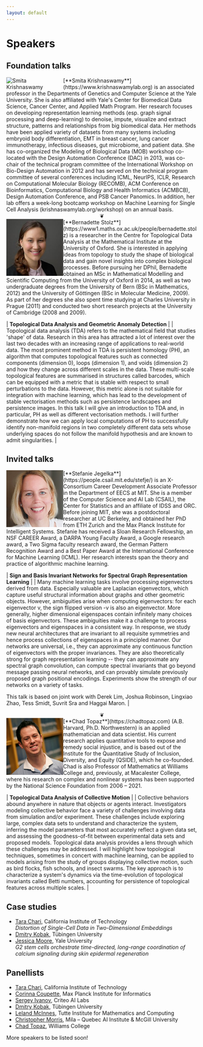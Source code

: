 ```yaml
---
layout: default
---
```


# Speakers

## Foundation talks

<div class='orgWrapper'>
<img align="left" src="https://tda-in-ml.github.io/assets/images/sk.jpg" alt="Smita Krishnaswamy" width="150">
<div class='bioWrapper'>
[**Smita Krishnaswamy**](https://www.krishnaswamylab.org) is an associated professor in the Departments of Genetics and Computer Science at the Yale University. She is also affiliated with Yale's Center for Biomedical Data Science, Cancer Center, and Applied Math Program. Her research focuses on developing representation learning methods (esp. graph signal processing and deep-learning) to denoise, impute, visualize and extract structure, patterns and relationships from big biomedical data. Her methods have been applied variety of datasets from many systems including embryoid body differentiation, EMT in breast cancer, lung cancer immunotherapy, infectious diseases, gut microbiome, and patient data. She has co-organized the Modeling of Biological Data (MOB) workshop co-located with the Design Automation Conference (DAC) in 2013, was co-chair of the technical program committee of the International Workshop on Bio-Design Automation in 2012 and has served on the technical program committee of several conferences including ICML, NeurIPS, ICLR,  Research on Computational Molecular Biology (RECOMB), ACM Conference on Bioinformatics, Computational Biology  and Health Informatics (ACMBCB), Design Automation Conference, and PSB Cancer Panomics. In addition, her lab offers a week-long bootcamp workshop on Machine Learning for Single Cell Analysis (krishnaswamylab.org/workshop) on an annual basis.
</div>
</div>

<div style="text-align:center">
&#10086;
</div>

<div class='orgWrapper'>
<img align="left" src="/assets/images/bs.jpg" alt="Bernadette Stolz" width="150">
<div class='bioWrapper'>
[**Bernadette Stolz**](https://www1.maths.ox.ac.uk/people/bernadette.stolz) is a researcher in the Centre for Topological Data Analysis at the Mathematical Institute at the University of Oxford. She is interested in applying ideas from topology to study the shape of biological data and gain novel insights into complex biological processes. Before pursuing her DPhil, Bernadette obtained an MSc in Mathematical Modelling and Scientific Computing from the University of Oxford in 2014, as well as two undergraduate degrees from the University of Bern (BSc in Mathematics, 2012) and the University of Göttingen (BSc in Molecular Medicine, 2009). As part of her degrees she also spent time studying at Charles University in Prague (2011) and conducted two short research projects at the University of Cambridge (2008 and 2009).
</div>
</div>

| **Topological Data Analysis and Geometric Anomaly Detection** |
| Topological data analysis (TDA) refers to the mathematical field that studies 'shape' of data. Research in this area has attracted a lot of interest over the last two decades with an increasing range of applications to real-world data. The most prominent method in TDA is persistent homology (PH), an algorithm that computes topological features such as connected components (dimension 0), loops (dimension 1), and voids (dimension 2) and how they change across different scales in the data. These multi-scale topological features are summarised in structures called barcodes, which can be equipped with a metric that is stable with respect to small perturbations to the data. However, this metric alone is not suitable for integration with machine learning, which has lead to the development of stable vectorisation methods such as persistence landscapes and persistence images. In this talk I will give an introduction to TDA and, in particular, PH as well as different vectorisation methods.  I will further demonstrate how we can apply local computations of PH to successfully identify non-manifold regions in two completely different data sets whose underlying spaces do not follow the manifold hypothesis and are known to admit singularities. |

## Invited talks

<div class='orgWrapper'>
<img align="left" src="/assets/images/sj.jpg" alt="Stefanie Jegelka" width="150">
<div class='bioWrapper'>
[**Stefanie Jegelka**](https://people.csail.mit.edu/stefje/)
is an X-Consortium Career Development Associate
Professor in the Department of EECS at MIT. She is a member of the
Computer Science and AI Lab (CSAIL), the Center for Statistics and an
affiliate of IDSS and ORC. Before joining MIT, she was a postdoctoral
researcher at UC Berkeley, and obtained her PhD from ETH Zurich and the
Max Planck Institute for Intelligent Systems. Stefanie has received
a Sloan Research Fellowship, an NSF CAREER Award, a DARPA Young Faculty
Award, a Google research award, a Two Sigma faculty research award, the
German Pattern Recognition Award and a Best Paper Award at the
International Conference for Machine Learning (ICML). Her research
interests span the theory and practice of algorithmic machine learning.
</div>
</div>

| **Sign and Basis Invariant Networks for Spectral Graph Representation Learning** |
| Many machine learning tasks involve processing eigenvectors derived from data. Especially valuable are Laplacian eigenvectors, which capture useful structural information about graphs and other geometric objects. However, ambiguities arise when computing eigenvectors: for each eigenvector v, the sign flipped version -v is also an eigenvector. More generally, higher dimensional eigenspaces contain infinitely many choices of basis eigenvectors. These ambiguities make it a challenge to process eigenvectors and eigenspaces in a consistent way. In response, we study new neural architectures that are invariant to all requisite symmetries and hence process collections of eigenspaces in a principled manner. Our networks are universal, i.e., they can approximate any continuous function of eigenvectors with the proper invariances. They are also theoretically strong for graph representation learning -- they can approximate any spectral graph convolution, can compute spectral invariants that go beyond message passing neural networks, and can provably simulate previously proposed graph positional encodings. Experiments show the strength of our networks on a variety of tasks. 

This talk is based on joint work with Derek Lim, Joshua Robinson, Lingxiao Zhao, Tess Smidt, Suvrit Sra and Haggai Maron. |

<div style="text-align:center">
&#10086;
</div>

<div class='orgWrapper'>
<img align="left" src="/assets/images/ct.png" alt="Chad Topaz" width="150">
<div class='bioWrapper'>
[**Chad Topaz**](https://chadtopaz.com) (A.B. Harvard, Ph.D. Northwestern)
is an applied mathematician and data scientist. His current research
applies quantitative tools to expose and remedy social injustice, and is
based out of the Institute for the Quantitative Study of Inclusion,
Diversity, and Equity (QSIDE), which he co-founded. Chad is also
Professor of Mathematics at Williams College and, previously, at
Macalester College, where his research on complex and nonlinear systems
has been supported by the National Science Foundation from 2006 – 2021.
</div>
</div>

| **Topological Data Analysis of Collective Motion** |
| Collective behaviors abound anywhere in nature that objects or agents interact. Investigators modeling collective behavior face a variety of challenges involving data from simulation and/or experiment. These challenges include exploring large, complex data sets to understand and characterize the system, inferring the model parameters that most accurately reflect a given data set, and assessing the goodness-of-fit between experimental data sets and proposed models. Topological data analysis provides a lens through which these challenges may be addressed. I will highlight how topological techniques, sometimes in concert with machine learning, can be applied to models arising from the study of groups displaying collective motion, such as bird flocks, fish schools, and insect swarms. The key approach is to characterize a system's dynamics via the time-evolution of topological invariants called Betti numbers, accounting for persistence of topological features across multiple scales. |

## Case studies

- [Tara Chari](https://scholar.google.com/citations?user=ivMagPQAAAAJ&hl=en), California Institute of Technology<br />
  *Distortion of Single-Cell Data in Two-Dimensional Embeddings*
- [Dmitry Kobak](https://dkobak.github.io), Tübingen University
- [Jessica Moore](https://www.linkedin.com/in/jessica-moore-b0298794/), Yale University<br />
  *G2 stem cells orchestrate time-directed, long-range coordination of calcium signaling during skin epidermal regeneration*

## Panellists

- [Tara Chari](https://scholar.google.com/citations?user=ivMagPQAAAAJ&hl=en), California Institute of Technology
- [Corinna Coupette](https://people.mpi-inf.mpg.de/~coupette), Max Planck Institute for Informatics
- [Sergey Ivanov](https://nd7141.github.io/), Criteo AI Labs
- [Dmitry Kobak](https://dkobak.github.io), Tübingen University
- [Leland McInnes](https://ca.linkedin.com/in/leland-mcinnes-406233103),
  Tutte Institute for Mathematics and Computing
- [Christopher Morris](https://chrsmrrs.github.io), Mila – Quebec AI Institute \& McGill University
- [Chad Topaz](https://chadtopaz.com), Williams College

More speakers to be listed soon!
